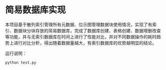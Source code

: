 # 简易数据库实现

本项目基于散列索引管理所有元数据、位示图管理数据块使用情况，实现了有索引、数据块分块存放的简易数据库，完成了数据库创建、表格创建、数据增删改查等功能，并与无索引数据库在时间上进行了性能对比，并对不同数据操作的耗时趋势上进行对比分析，得出随着数据量越大，有索引数据库的优势越明显的结论。

运行说明：

```cmd
python test.py
```

